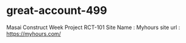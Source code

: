 # great-account-499
Masai Construct Week Project RCT-101
Site Name : Myhours
site url : https://myhours.com/
